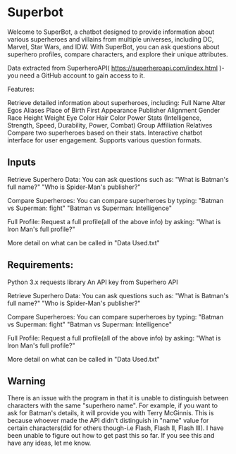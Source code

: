 # Superbot
Welcome to SuperBot, a chatbot designed to provide information about various superheroes and villains from multiple universes, including DC, Marvel, Star Wars, and IDW. With SuperBot, you can ask questions about superhero profiles, compare characters, and explore their unique attributes.

Data extracted from SuperheroAPI( https://superheroapi.com/index.html )-you need a GitHub account to gain access to it.

Features:

Retrieve detailed information about superheroes, including:
    Full Name
    Alter Egos
    Aliases
    Place of Birth
    First Appearance
    Publisher
    Alignment
    Gender
    Race
    Height
    Weight
    Eye Color
    Hair Color
    Power Stats (Intelligence, Strength, Speed, Durability, Power, Combat)
    Group Affiliation
    Relatives
Compare two superheroes based on their stats.
Interactive chatbot interface for user engagement.
Supports various question formats.

## Inputs
Retrieve Superhero Data: You can ask questions such as:
"What is Batman's full name?"
"Who is Spider-Man's publisher?"

Compare Superheroes: You can compare superheroes by typing:
"Batman vs Superman: fight"
"Batman vs Superman: Intelligence"

Full Profile: Request a full profile(all of the above info) by asking:
"What is Iron Man's full profile?"

More detail on what can be called in "Data Used.txt"



## Requirements:
Python 3.x
requests library
An API key from Superhero API

Retrieve Superhero Data: You can ask questions such as:
"What is Batman's full name?"
"Who is Spider-Man's publisher?"


Compare Superheroes: You can compare superheroes by typing:
"Batman vs Superman: fight"
"Batman vs Superman: Intelligence"

Full Profile: Request a full profile(all of the above info) by asking:
"What is Iron Man's full profile?"

More detail on what can be called in "Data Used.txt"


## Warning
There is an issue with the program in that it is unable to distinguish between characters with the same "superhero name". For example, if you want to ask for Batman's details, it will provide you with Terry McGinnis. This is because whoever made the API didn't distinguish in "name" value for certain characters(did for others though-i.e Flash, Flash II, Flash III). I have been unable to figure out how to get past this so far. If you see this and have any ideas, let me know.


